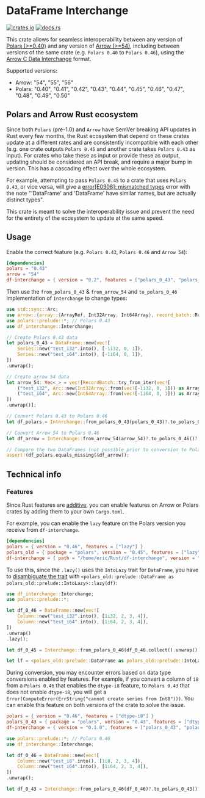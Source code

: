 # DataFrame Interchange

[![crates.io](https://img.shields.io/crates/v/df-interchange)](https://crates.io/crates/df-interchange) [![docs.rs](https://img.shields.io/docsrs/df-interchange)](https://docs.rs/df-interchange/latest/df_interchange/index.html)

This crate allows for seamless interoperability between any version of [Polars (>=0.40)](https://docs.rs/polars/latest/polars/) and any version of [Arrow (>=54)](https://docs.rs/arrow/latest/arrow/), including between versions of the same crate (e.g. `Polars 0.40` to `Polars 0.46`), using the [Arrow C Data Interchange](https://arrow.apache.org/docs/format/CDataInterface.html) format.

Supported versions:
* Arrow: "54", "55", "56"
* Polars: "0.40", "0.41", "0.42", "0.43", "0.44", "0.45", "0.46", "0.47", "0.48", "0.49", "0.50"

## Polars and Arrow Rust ecosystem

Since both `Polars` (pre-1.0) and `Arrow` have SemVer breaking API updates in Rust every few months, the Rust ecosystem that depend on these crates update at a different rates and are consistently incompatible with each other (e.g. one crate outputs `Polars 0.45` and another crate takes `Polars 0.43` as input). For crates who take these as input or provide these as output, updating should be considered an API break, and require a major bump in version. This has a cascading effect over the whole ecosystem.

For example, attempting to pass `Polars 0.45` to a crate that uses `Polars 0.43`, or vice versa, will give a [error[E0308]: mismatched types](https://doc.rust-lang.org/error_codes/E0308.html) error with the note "'DataFrame' and 'DataFrame' have similar names, but are actually distinct types". 

This crate is meant to solve the interoperability issue and prevent the need for the entirety of the ecosystem to update at the same speed.

## Usage

Enable the correct feature (e.g. `Polars 0.43`, `Polars 0.46` and `Arrow 54`):

```toml
[dependencies]
polars = "0.43"
arrow = "54"
df-interchange = { version = "0.2", features = ["polars_0_43", "polars_0_46", "arrow_54"] }
```

Then use the `from_polars_0_43` & `from_arrow_54` and `to_polars_0_46` implementation of `Interchange` to change types:

```Rust
use std::sync::Arc; 
use arrow::{array::{ArrayRef, Int32Array, Int64Array}, record_batch::RecordBatch}; // Arrow 54
use polars::prelude::*; // Polars 0.43
use df_interchange::Interchange;

// Create Polars 0.43 data
let polars_0_43 = DataFrame::new(vec![
    Series::new("test_i32".into(), [-1i32, 0, 1]),
    Series::new("test_i64".into(), [-1i64, 0, 1]),
])
.unwrap();

// Create arrow 54 data
let arrow_54: Vec<_> = vec![RecordBatch::try_from_iter(vec![
    ("test_i32", Arc::new(Int32Array::from(vec![-1i32, 0, 1])) as ArrayRef),
    ("test_i64", Arc::new(Int64Array::from(vec![-1i64, 0, 1])) as ArrayRef),
])
.unwrap()];

// Convert Polars 0.43 to Polars 0.46
let df_polars = Interchange::from_polars_0_43(polars_0_43)?.to_polars_0_46()?;

// Convert Arrow 54 to Polars 0.46
let df_arrow = Interchange::from_arrow_54(arrow_54)?.to_polars_0_46()?;

// Compare the two DataFrames (not possible prior to conversion to Polars 0.46)
assert!(df_polars.equals_missing(&df_arrow));

```

## Technical info

### Features

Since Rust features are [additive](https://doc.rust-lang.org/cargo/reference/features.html#feature-unification), you can enable features on Arrow or Polars crates by adding them to your own `Cargo.toml`.

For example, you can enable the `lazy` feature on the Polars version you receive from `df-interchange`.

```toml
[dependencies]
polars = { version = "0.46", features = ["lazy"] }
polars_old = { package = "polars", version = "0.45", features = ["lazy"] }
df-interchange = { path = "/home/eric/Rust/df-interchange", version = "0.1.0", features = ["polars_0_45", "polars_0_46"] }
```

To use this, since the `.lazy()` uses the `IntoLazy` trait for `DataFrame`, you have to [disambiguate the trait](https://doc.rust-lang.org/rust-by-example/trait/disambiguating.html) with `<polars_old::prelude::DataFrame as polars_old::prelude::IntoLazy>::lazy(df)`:

```Rust
use df_interchange::Interchange;
use polars::prelude::*;

let df_0_46 = DataFrame::new(vec![
    Column::new("test_i32".into(), [1i32, 2, 3, 4]),
    Column::new("test_i64".into(), [1i64, 2, 3, 4]),
])
.unwrap()
.lazy();

let df_0_45 = Interchange::from_polars_0_46(df_0_46.collect().unwrap())?.to_polars_0_45()?;

let lf = <polars_old::prelude::DataFrame as polars_old::prelude::IntoLazy>::lazy(df_0_45);
```

During conversion, you may encounter errors based on data type conversions enabled by features. For example, if you convert a column of `i8` from a `Polars 0.46` that enables the `dtype-i8` feature, to `Polars 0.43` that does not enable `dtype-i8`, you will get a `Error(ComputeError(ErrString("cannot create series from Int8")))`. You can enable this feature on both versions of the crate to solve the issue.

```toml
polars = { version = "0.46", features = ["dtype-i8"] }
polars_0_43 = { package = "polars", version = "0.43", features = ["dtype-i8"] }
df-interchange = { version = "0.1.0", features = ["polars_0_43", "polars_0_46"] }
```

```Rust
use polars::prelude::*; // Polars 0.46
use df_interchange::Interchange; 

let df_0_46 = DataFrame::new(vec![
    Column::new("test_i8".into(), [1i8, 2, 3, 4]),
    Column::new("test_i64".into(), [1i64, 2, 3, 4]),
])
.unwrap();

let df_0_43 = Interchange::from_polars_0_46(df_0_46)?.to_polars_0_43()?;
```
